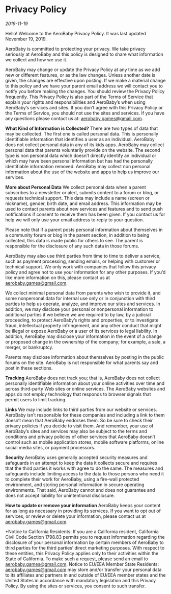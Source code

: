 # Privacy Policy
*2019-11-19*

Hello! Welcome to the AeroBaby Privacy Policy. It was last updated November 19, 2019.

AeroBaby is committed to protecting your privacy. We take privacy seriously at AeroBaby and this policy is designed to share what information we collect and how we use it.

AeroBaby may change or update the Privacy Policy at any time as we add new or different features, or as the law changes. Unless another date is given, the changes are effective upon posting. If we make a material change to this policy and we have your parent email address we will contact you to notify you before making the changes. You should review the Privacy Policy frequently. This Privacy Policy is also part of the Terms of Service that explain your rights and responsibilities and AeroBaby’s when using AeroBaby’s services and sites. If you don’t agree with this Privacy Policy or the Terms of Service, you should not use the sites and services. If you have any questions please contact us at: aerobaby.games@gmail.com.

**What Kind of Information is Collected?**
There are two types of data that may be collected. The first one is called personal data. This is personally identifiable information that identifies a user as an individual. AeroBaby does not collect personal data in any of its kids apps. AeroBaby may collect personal data that parents voluntarily provide on the website. The second type is non personal data which doesn’t directly identify an individual or which may have been personal information but has had the personally identifiable information removed. AeroBaby may collect non personal information about the use of the website and apps to help us improve our services.

**More about Personal Data** 
We collect personal data when a parent subscribes to a newsletter or alert, submits content to a forum or blog, or requests technical support. This data may include a name (screen or nickname), gender, birth date, and email address. This information may be used to contact parents about new services and features and to send push notifications if consent to receive them has been given. If you contact us for help we will only use your email address to reply to your question.

Please note that if a parent posts personal information about themselves in a community forum or blog in the parent section, in addition to being collected, this data is made public for others to see. The parent is responsible for the disclosure of any such data in those forums.

AeroBaby may also use third parties from time to time to deliver a service, such as payment processing, sending emails, or helping with customer or technical support. We only work with companies that follow this privacy policy and agree not to use your information for any other purposes. If you’d like more information on this, please contact us at aerobaby.games@gmail.com.

We collect minimal personal data from parents who wish to provide it, and some nonpersonal data for internal use only or in conjunction with third parties to help us operate, analyze, and improve our sites and services. In addition, we may disclose your personal or nonpersonal information to additional parties if we believe we are required to by law, by a judicial proceeding, to protect AeroBaby’s rights and properties, or to investigate fraud, intellectual property infringement, and any other conduct that might be illegal or expose AeroBaby or a user of its services to legal liability. In addition, AeroBaby may disclose your information in the event of a change or proposed change in the ownership of the company; for example, a sale, a merger, or bankruptcy.

Parents may disclose information about themselves by posting in the public forums on the site. AeroBaby is not responsible for what parents say and post in these sections.

**Tracking**
AeroBaby does not track you; that is, AeroBaby does not collect personally identifiable information about your online activities over time and across third-party Web sites or online services. The AeroBaby websites and apps do not employ technology that responds to browser signals that permit users to limit tracking.

**Links** 
We may include links to third parties from our website or services. AeroBaby isn’t responsible for these companies and including a link to them doesn’t mean that AeroBaby endorses them. So be sure to check their privacy policies if you decide to visit them. And remember, your use of AeroBaby’s sites and services may also be subject to the terms and conditions and privacy policies of other services that AeroBaby doesn’t control such as mobile application stores, mobile software platforms, online social media sites, or payment processors.

**Security** 
AeroBaby uses generally accepted security measures and safeguards in an attempt to keep the data it collects secure and requires that the third parties it works with agree to do the same. The measures and safeguards include limiting access to the data to those persons who need it to complete their work for AeroBaby, using a fire-wall protected environment, and storing personal information in secure operating environments. That said, AeroBaby cannot and does not guarantee and does not accept liability for unintentional disclosure.

**How to update or remove your information** 
AeroBaby keeps your content for as long as necessary in providing its services. If you want to opt out of services, or review or delete your information, please contact us at aerobaby.games@gmail.com.

*Notice to California Residents: If you are a California resident, California Civil Code Section 1798.83 permits you to request information regarding the disclosure of your personal information by certain members of AeroBaby to third parties for the third parties’ direct marketing purposes. With respect to these entities, this Privacy Policy applies only to their activities within the State of California. To make such a request, please send an email to aerobaby.games@gmail.com.
Notice to EU/EEA Member State Residents: aerobaby.games@gmail.com may store and/or transfer your personal data to its affiliates and partners in and outside of EU/EEA member states and the United States in accordance with mandatory legislation and this Privacy Policy. By using the sites or services, you consent to such transfer.

